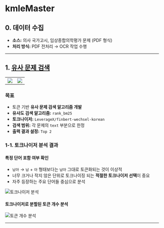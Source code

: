 # kmleMaster

## 0. 데이터 수집
- **소스:** 의사 국가고시, 임상종합의학평가 문제 (PDF 형식)
- **처리 방식:** PDF 전처리 → OCR 작업 수행

---

## 1. [유사 문제 검색](https://github.com/1000century/kmleMaster/blob/main/model)

<table>
  <tr>
    <td><img src="https://github.com/user-attachments/assets/4e3c369b-6f1b-459b-8f69-2130583f752e"></td>
    <td><img src="https://github.com/user-attachments/assets/95ff0d00-44f3-4df3-aa45-5ee7af82917d"></td>
  </tr>
</table>

### 목표
- 토큰 기반 **유사 문제 검색 알고리즘 개발**
- **유사도 검색 알고리즘:** `rank_bm25`
- **토크나이저:** `LeverageX/finbert-wechsel-korean`
- **검색 범위:** 각 문제의 `text` 부분으로 한정
- **출력 결과 설정:** `Top 2`

### 1-1. 토크나이저 분석 결과
#### 특정 단어 포함 여부 확인
- `남아` → `남` + `아` 형태보다는 `남아` 그대로 토큰화되는 것이 이상적
- 너무 크거나 작지 않은 단위로 토크나이징 되는 **적절한 토크나이저 선택**이 중요
- 자주 등장하는 주요 단어들 중심으로 분석

![토크나이저 분석](https://github.com/user-attachments/assets/7f688e0f-8d3f-4e0c-80bd-e51e0407796d)

#### 토크나이저로 분할된 토큰 개수 분석
![토큰 개수 분석](https://github.com/user-attachments/assets/f21942c6-530d-4aac-85a8-9b9c061509f1)

---
